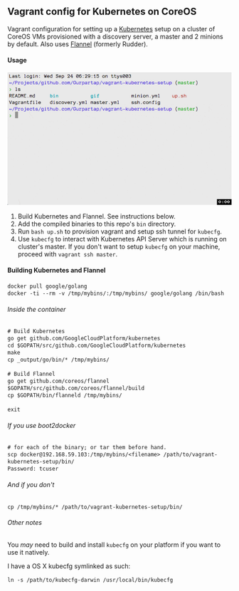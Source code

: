 ## Vagrant config for Kubernetes on CoreOS

Vagrant configuration for setting up a [Kubernetes](https://github.com/GoogleCloudPlatform/kubernetes) setup on a cluster of CoreOS VMs provisioned with a discovery server, a master and 2 minions by default. Also uses [Flannel](https://github.com/coreos/flannel) (formerly Rudder).

#### Usage

[![Click to view full version on asciinema.org](https://raw.githubusercontent.com/Gurpartap/vagrant-kubernetes-setup/master/demo.gif)](https://asciinema.org/a/12402)

1. Build Kubernetes and Flannel. See instructions below.
2. Add the compiled binaries to this repo's `bin` directory.
3. Run `bash up.sh` to provision vagrant and setup ssh tunnel for `kubecfg`.
4. Use `kubecfg` to interact with Kubernetes API Server which is running on cluster's master. If you don't want to setup `kubecfg` on your machine, proceed with `vagrant ssh master`.

#### Building Kubernetes and Flannel

```
docker pull google/golang
docker -ti --rm -v /tmp/mybins/:/tmp/mybins/ google/golang /bin/bash
```

###### Inside the container
```
# Build Kubernetes
go get github.com/GoogleCloudPlatform/kubernetes
cd $GOPATH/src/github.com/GoogleCloudPlatform/kubernetes
make
cp _output/go/bin/* /tmp/mybins/

# Build Flannel
go get github.com/coreos/flannel
$GOPATH/src/github.com/coreos/flannel/build
cp $GOPATH/bin/flanneld /tmp/mybins/

exit
```

###### If you use boot2docker
```
# for each of the binary; or tar them before hand.
scp docker@192.168.59.103:/tmp/mybins/<filename> /path/to/vagrant-kubernetes-setup/bin/
Password: tcuser
```

###### And if you don't
```
cp /tmp/mybins/* /path/to/vagrant-kubernetes-setup/bin/
```

###### Other notes

You *may* need to build and install `kubecfg` on your platform if you want to use it natively.

I have a OS X kubecfg symlinked as such:

```
ln -s /path/to/kubecfg-darwin /usr/local/bin/kubecfg
```

